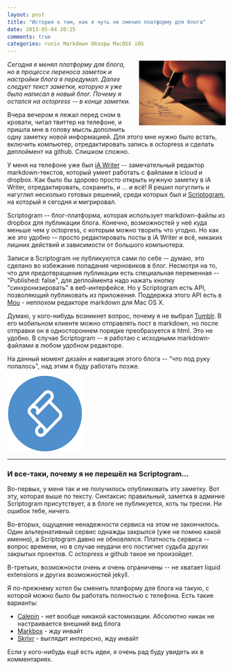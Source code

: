 ```yaml
---
layout: post
title: "История о том, как я чуть не сменил платформу для блога"
date: 2013-05-04 20:25
comments: true
categories: runix Markdown Обзоры MacOSX iOS
---
```

<img src="/images/post/writing.jpg" alt="writing" style="width: 200px; float: right; margin: 0 0 15px 15px;" />

*Сегодня я менял платформу для блога, но в процессе переноса заметок и настройки блога я передумал. Далее следует текст заметки, которую я уже было написал в новый блог. Почему я остался на octopress -- в конце заметки.*

Вчера вечером я лежал перед сном в кровати, читал твиттер на телефоне, и пришла мне в голову мысль дополнить одну заметку новой информацией. Для этого мне нужно было встать, включить компьютер, отредактировать запись в octopress и сделать деплоймент на github. Слишком сложно.

<!--more-->

У меня на телефоне уже был [iA Writer](http://www.iawriter.com/) -- замечательный редактор markdown-текстов, который умеет работать с файлами в icloud и dropbox. Как было бы здорово просто открыть нужную заметку в iA Writer, отредактировать, сохранить, и … и всё! Я решил погуглить и нагуглил несколько готовых решений, среди которых был и [Scriptogram](http://scriptogr.am/), на который я сегодня и мигрировал.

Scriptogram -- блог-платформа, которая использует markdown-файлы из dropbox для публикации блога. Конечно, возможностей у неё куда меньше чем у octopress, с которым можно творить что угодно. Но как же это удобно -- просто редактировать посты в iA Writer и всё, никаких лишних действий и зависимости от большого компьютера.

Записи в Scriptogram не публикуются сами по себе -- думаю, это сделано во избежание попадания черновиков в блог. Несмотря на то, что для предотвращения публикации есть специальная переменная -- "Published: false", для деплоймента надо нажать кнопку "синхронизировать" в веб-интерфейсе. Но у Scriptogram есть API, позволяющий публиковать из приложения. Поддержка этого API есть в [Mou](http://mouapp.com) - неплохом редакторе markdown для Mac OS X.

Думаю, у кого-нибудь возникнет вопрос, почему я не выбрал [Tumblr](https://www.tumblr.com). В его мобильном клиенте можно отправлять пост в markdown, но после отправки он в одностороннем порядке преобразуется в html. Это не удобно. В случае Scriptogram -- я работаю с исходными markdown-файлами в любом удобном редакторе.

На данный момент дизайн и навигация этого блога -- "что под руку попалось", над этим я буду работать позже.

<a href="http://scriptogr.am"><img src="/images/post/scriptogram.png" alt="writing" /></a>

---

### И все-таки, почему я не перешёл на Scriptogram…

Во-первых, у меня так и не получилось опубликовать эту заметку. Вот эту, которая выше по тексту. Синтаксис правильный, заметка в админке Scriptogram присутствует, а в блоге не публикуется, хоть ты тресни. Ни ошибок тебе, ничего.

Во-вторых, ощущение ненадежности сервиса на этом не закончилось. Один альтернативный сервис однажды закрылся (уже не помню какой именно), а Scriptogram давно не обновлялся. Платность сервиса -- вопрос времени, но в случае неудачи его постигнет судьба других закрытых проектов. С octopress и github такое не произойдет.

В-третьих, возможности очень и очень ограничены -- не хватает liquid extensions и других возможностей jekyll.

Я по-прежнему хотел бы сменить платформу для блога на такую, с которой можно было бы работать полностью с телефона. Есть такие варианты:

- [Calepin](http://calepin.co) - нет вообще никакой кастомизации. Абсолютно никак не настраивается внешний вид блога
- [Markbox](http://www.markbox.io) - жду инвайт
- [Skrivr](http://skrivr.com) - выглядит интересно, жду инвайт

Если у кого-нибудь ещё есть идеи, я очень рад буду увидеть их в комментариях.